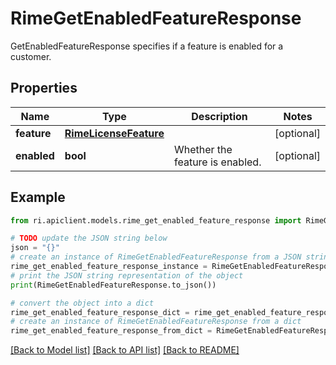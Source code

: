 # RimeGetEnabledFeatureResponse

GetEnabledFeatureResponse specifies if a feature is enabled for a customer.

## Properties

Name | Type | Description | Notes
------------ | ------------- | ------------- | -------------
**feature** | [**RimeLicenseFeature**](RimeLicenseFeature.md) |  | [optional] 
**enabled** | **bool** | Whether the feature is enabled. | [optional] 

## Example

```python
from ri.apiclient.models.rime_get_enabled_feature_response import RimeGetEnabledFeatureResponse

# TODO update the JSON string below
json = "{}"
# create an instance of RimeGetEnabledFeatureResponse from a JSON string
rime_get_enabled_feature_response_instance = RimeGetEnabledFeatureResponse.from_json(json)
# print the JSON string representation of the object
print(RimeGetEnabledFeatureResponse.to_json())

# convert the object into a dict
rime_get_enabled_feature_response_dict = rime_get_enabled_feature_response_instance.to_dict()
# create an instance of RimeGetEnabledFeatureResponse from a dict
rime_get_enabled_feature_response_from_dict = RimeGetEnabledFeatureResponse.from_dict(rime_get_enabled_feature_response_dict)
```
[[Back to Model list]](../README.md#documentation-for-models) [[Back to API list]](../README.md#documentation-for-api-endpoints) [[Back to README]](../README.md)

